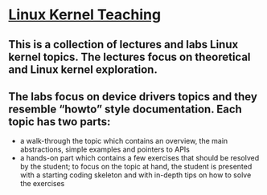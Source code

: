 # [Linux Kernel Teaching](https://linux-kernel-labs.github.io/master/)
## This is a collection of lectures and labs Linux kernel topics. The lectures focus on theoretical and Linux kernel exploration.

## The labs focus on device drivers topics and they resemble “howto” style documentation. Each topic has two parts:
* a walk-through the topic which contains an overview, the main abstractions, simple examples and pointers to APIs
* a hands-on part which contains a few exercises that should be resolved by the student; to focus on the topic at hand, the student is presented with a starting coding skeleton and with in-depth tips on how to solve the exercises
